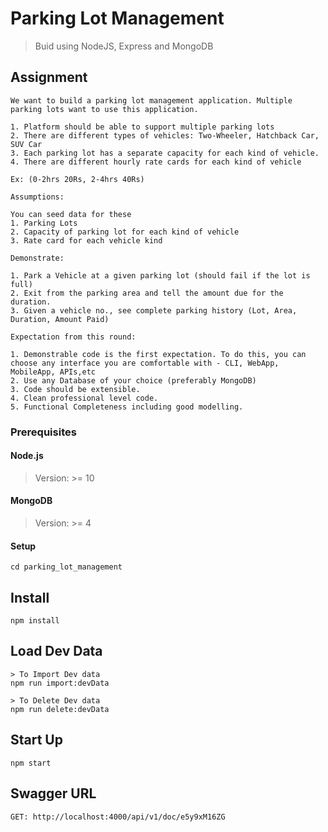 # Parking Lot Management
> Buid using NodeJS, Express and MongoDB

## Assignment

	We want to build a parking lot management application. Multiple parking lots want to use this application.

	1. Platform should be able to support multiple parking lots
	2. There are different types of vehicles: Two-Wheeler, Hatchback Car, SUV Car
	3. Each parking lot has a separate capacity for each kind of vehicle.
	4. There are different hourly rate cards for each kind of vehicle

	Ex: (0-2hrs 20Rs, 2-4hrs 40Rs)

	Assumptions:

	You can seed data for these
	1. Parking Lots
	2. Capacity of parking lot for each kind of vehicle
	3. Rate card for each vehicle kind

	Demonstrate:

	1. Park a Vehicle at a given parking lot (should fail if the lot is full)
	2. Exit from the parking area and tell the amount due for the duration.
	3. Given a vehicle no., see complete parking history (Lot, Area, Duration, Amount Paid)

	Expectation from this round:

	1. Demonstrable code is the first expectation. To do this, you can choose any interface you are comfortable with - CLI, WebApp, MobileApp, APIs,etc
	2. Use any Database of your choice (preferably MongoDB)
	3. Code should be extensible.
	4. Clean professional level code.
	5. Functional Completeness including good modelling.

### Prerequisites

#### Node.js

> Version: >= 10

#### MongoDB

> Version: >= 4

#### Setup

	cd parking_lot_management
## Install

	npm install

## Load Dev Data

	> To Import Dev data
	npm run import:devData

	> To Delete Dev data
	npm run delete:devData

## Start Up

	npm start

## Swagger URL

	GET: http://localhost:4000/api/v1/doc/e5y9xM16ZG

